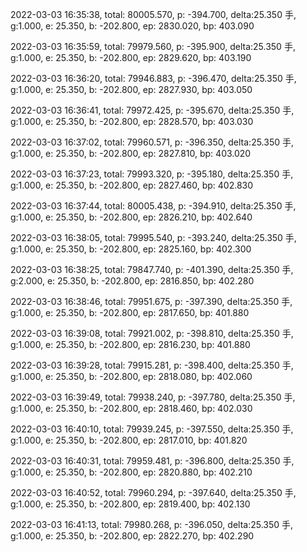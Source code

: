 2022-03-03 16:35:38, total: 80005.570, p: -394.700, delta:25.350 手, g:1.000, e: 25.350, b: -202.800, ep: 2830.020, bp: 403.090

2022-03-03 16:35:59, total: 79979.560, p: -395.900, delta:25.350 手, g:1.000, e: 25.350, b: -202.800, ep: 2829.620, bp: 403.190

2022-03-03 16:36:20, total: 79946.883, p: -396.470, delta:25.350 手, g:1.000, e: 25.350, b: -202.800, ep: 2827.930, bp: 403.050

2022-03-03 16:36:41, total: 79972.425, p: -395.670, delta:25.350 手, g:1.000, e: 25.350, b: -202.800, ep: 2828.570, bp: 403.030

2022-03-03 16:37:02, total: 79960.571, p: -396.350, delta:25.350 手, g:1.000, e: 25.350, b: -202.800, ep: 2827.810, bp: 403.020

2022-03-03 16:37:23, total: 79993.320, p: -395.180, delta:25.350 手, g:1.000, e: 25.350, b: -202.800, ep: 2827.460, bp: 402.830

2022-03-03 16:37:44, total: 80005.438, p: -394.910, delta:25.350 手, g:1.000, e: 25.350, b: -202.800, ep: 2826.210, bp: 402.640

2022-03-03 16:38:05, total: 79995.540, p: -393.240, delta:25.350 手, g:1.000, e: 25.350, b: -202.800, ep: 2825.160, bp: 402.300

2022-03-03 16:38:25, total: 79847.740, p: -401.390, delta:25.350 手, g:2.000, e: 25.350, b: -202.800, ep: 2816.850, bp: 402.280

2022-03-03 16:38:46, total: 79951.675, p: -397.390, delta:25.350 手, g:1.000, e: 25.350, b: -202.800, ep: 2817.650, bp: 401.880

2022-03-03 16:39:08, total: 79921.002, p: -398.810, delta:25.350 手, g:1.000, e: 25.350, b: -202.800, ep: 2816.230, bp: 401.880

2022-03-03 16:39:28, total: 79915.281, p: -398.400, delta:25.350 手, g:1.000, e: 25.350, b: -202.800, ep: 2818.080, bp: 402.060

2022-03-03 16:39:49, total: 79938.240, p: -397.780, delta:25.350 手, g:1.000, e: 25.350, b: -202.800, ep: 2818.460, bp: 402.030

2022-03-03 16:40:10, total: 79939.245, p: -397.550, delta:25.350 手, g:1.000, e: 25.350, b: -202.800, ep: 2817.010, bp: 401.820

2022-03-03 16:40:31, total: 79959.481, p: -396.800, delta:25.350 手, g:1.000, e: 25.350, b: -202.800, ep: 2820.880, bp: 402.210

2022-03-03 16:40:52, total: 79960.294, p: -397.640, delta:25.350 手, g:1.000, e: 25.350, b: -202.800, ep: 2819.400, bp: 402.130

2022-03-03 16:41:13, total: 79980.268, p: -396.050, delta:25.350 手, g:1.000, e: 25.350, b: -202.800, ep: 2822.270, bp: 402.290